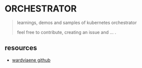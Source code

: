 # ORCHESTRATOR

> learnings, demos and samples of kubernetes orchestrator
>
> feel free to contribute, creating an issue and ... .

## resources

- [wardviaene github](https://github.com/wardviaene/kubernetes-course)
